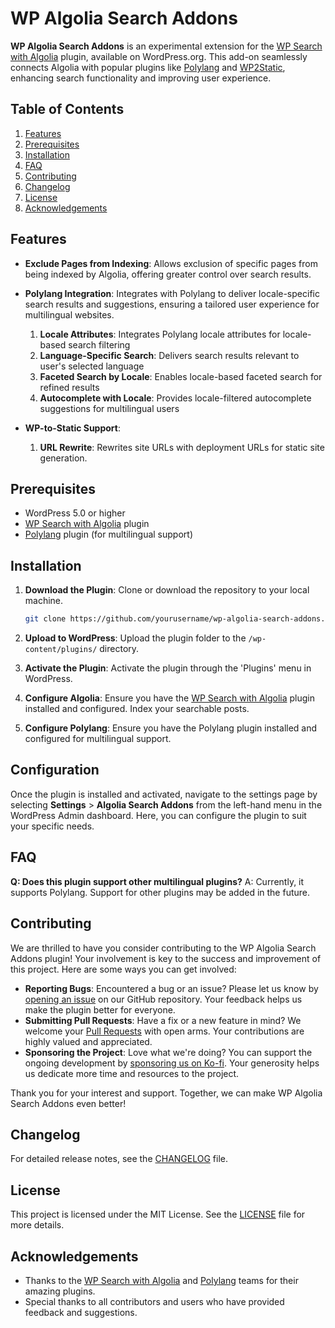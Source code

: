 # WP Algolia Search Addons

**WP Algolia Search Addons** is an experimental extension for the [WP Search with Algolia] plugin, available on WordPress.org. This add-on seamlessly connects Algolia with popular plugins like [Polylang] and [WP2Static], enhancing search functionality and improving user experience.

[WP Search with Algolia]: https://wordpress.org/plugins/wp-search-with-algolia/
[Polylang]: https://wordpress.org/plugins/polylang/
[WP2Static]: https://wp2static.com/

## Table of Contents
1. [Features](#features)
2. [Prerequisites](#prerequisites)
3. [Installation](#installation)
4. [FAQ](#faq)
5. [Contributing](#contributing)
6. [Changelog](#changelog)
7. [License](#license)
8. [Acknowledgements](#acknowledgements)

## Features

- **Exclude Pages from Indexing**: Allows exclusion of specific pages from being indexed by Algolia, offering greater control over search results.

- **Polylang Integration**: Integrates with Polylang to deliver locale-specific search results and suggestions, ensuring a tailored user experience for multilingual websites.

  1. **Locale Attributes**: Integrates Polylang locale attributes for locale-based search filtering
  2. **Language-Specific Search**: Delivers search results relevant to user's selected language
  3. **Faceted Search by Locale**: Enables locale-based faceted search for refined results
  4. **Autocomplete with Locale**: Provides locale-filtered autocomplete suggestions for multilingual users

- **WP-to-Static Support**:

   1. **URL Rewrite**: Rewrites site URLs with deployment URLs for static site generation.

## Prerequisites

- WordPress 5.0 or higher
- [WP Search with Algolia] plugin
- [Polylang] plugin (for multilingual support)

## Installation

1. **Download the Plugin**: Clone or download the repository to your local machine.
   ```bash
   git clone https://github.com/yourusername/wp-algolia-search-addons.git
   ```

2. **Upload to WordPress**: Upload the plugin folder to the `/wp-content/plugins/` directory.

3. **Activate the Plugin**: Activate the plugin through the 'Plugins' menu in WordPress.

4. **Configure Algolia**: Ensure you have the [WP Search with Algolia] plugin installed and configured. Index your searchable posts.

5. **Configure Polylang**: Ensure you have the Polylang plugin installed and configured for multilingual support.

## Configuration

Once the plugin is installed and activated, navigate to the settings page by selecting **Settings** > **Algolia Search Addons** from the left-hand menu in the WordPress Admin dashboard. Here, you can configure the plugin to suit your specific needs.

## FAQ

**Q: Does this plugin support other multilingual plugins?**
A: Currently, it supports Polylang. Support for other plugins may be added in the future.

## Contributing

We are thrilled to have you consider contributing to the WP Algolia Search Addons plugin! Your involvement is key to the success and improvement of this project. Here are some ways you can get involved:

- **Reporting Bugs**: Encountered a bug or an issue? Please let us know by [opening an issue] on our GitHub repository. Your feedback helps us make the plugin better for everyone.
- **Submitting Pull Requests**: Have a fix or a new feature in mind? We welcome your [Pull Requests] with open arms. Your contributions are highly valued and appreciated.
- **Sponsoring the Project**: Love what we're doing? You can support the ongoing development by [sponsoring us on Ko-fi]. Your generosity helps us dedicate more time and resources to the project.

Thank you for your interest and support. Together, we can make WP Algolia Search Addons even better!

[opening an issue]: https://github.com/craftweeks/wp-algolia-search-addons/issues
[Pull Requests]: https://github.com/craftweeks/wp-algolia-search-addons/pulls
[sponsoring us on Ko-fi]: https://ko-fi.com/your-kofi-page

## Changelog

For detailed release notes, see the [CHANGELOG](CHANGELOG.md) file.

## License

This project is licensed under the MIT License. See the [LICENSE](LICENSE) file for more details.

## Acknowledgements

- Thanks to the [WP Search with Algolia] and [Polylang] teams for their amazing plugins.
- Special thanks to all contributors and users who have provided feedback and suggestions.
